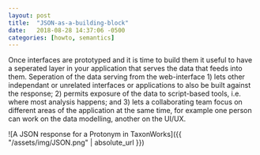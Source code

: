 ```yaml
---
layout: post
title:  "JSON-as-a-building-block"
date:   2018-08-28 14:37:06 -0500
categories: [howto, semantics]
---
```


Once interfaces are prototyped and it is time to build them it useful to have a seperated layer in your application that serves the data that feeds into them. Seperation of the data serving from the web-interface 1) lets other independant or unrelated interfaces or applications to also be built against the response; 2) permits exposure of the data to script-based tools, i.e. where most analysis happens; and 3) lets a collaborating team focus on different areas of the application at the same time, for example one person can work on the data modelling, another on the UI/UX. 

![A JSON response for a Protonym in TaxonWorks]({{ "/assets/img/JSON.png" | absolute_url }})


